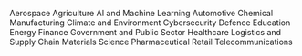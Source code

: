 

Aerospace
Agriculture
AI and Machine Learning
Automotive
Chemical Manufacturing
Climate and Environment
Cybersecurity
Defence
Education
Energy
Finance
Government and Public Sector
Healthcare
Logistics and Supply Chain
Materials Science
Pharmaceutical
Retail
Telecommunications